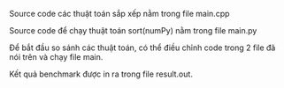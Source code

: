 Source code các thuật toán sắp xếp nằm trong file main.cpp

Source code để chạy thuật toán sort(numPy) nằm trong file main.py

Để bắt đầu so sánh các thuật toán, có thể điều chỉnh code trong 2 file đã nói trên và chạy file main.

Kết quả benchmark được in ra trong file result.out.


